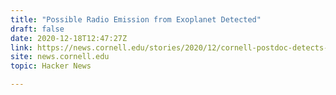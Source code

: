 ```yaml
---
title: "Possible Radio Emission from Exoplanet Detected"
draft: false
date: 2020-12-18T12:47:27Z
link: https://news.cornell.edu/stories/2020/12/cornell-postdoc-detects-possible-exoplanet-radio-emission?utm_medium=RSS&utm_source=hune
site: news.cornell.edu
topic: Hacker News  

---
```

